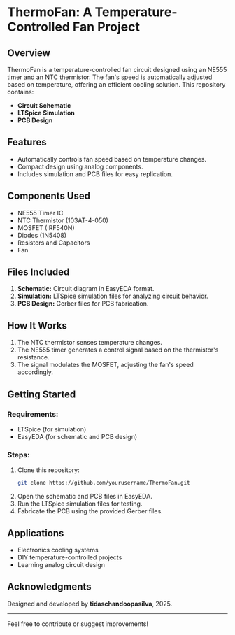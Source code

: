 # ThermoFan: A Temperature-Controlled Fan Project

## Overview
ThermoFan is a temperature-controlled fan circuit designed using an NE555 timer and an NTC thermistor. The fan's speed is automatically adjusted based on temperature, offering an efficient cooling solution. This repository contains:

- **Circuit Schematic**
- **LTSpice Simulation**
- **PCB Design**

## Features
- Automatically controls fan speed based on temperature changes.
- Compact design using analog components.
- Includes simulation and PCB files for easy replication.

## Components Used
- NE555 Timer IC
- NTC Thermistor (103AT-4-050)
- MOSFET (IRF540N)
- Diodes (1N5408)
- Resistors and Capacitors
- Fan

## Files Included
1. **Schematic:** Circuit diagram in EasyEDA format.
2. **Simulation:** LTSpice simulation files for analyzing circuit behavior.
3. **PCB Design:** Gerber files for PCB fabrication.

## How It Works
1. The NTC thermistor senses temperature changes.
2. The NE555 timer generates a control signal based on the thermistor's resistance.
3. The signal modulates the MOSFET, adjusting the fan's speed accordingly.

## Getting Started
### Requirements:
- LTSpice (for simulation)
- EasyEDA (for schematic and PCB design)

### Steps:
1. Clone this repository:
   ```bash
   git clone https://github.com/yourusername/ThermoFan.git
   ```
2. Open the schematic and PCB files in EasyEDA.
3. Run the LTSpice simulation files for testing.
4. Fabricate the PCB using the provided Gerber files.

## Applications
- Electronics cooling systems
- DIY temperature-controlled projects
- Learning analog circuit design

## Acknowledgments
Designed and developed by **tidaschandoopasilva**, 2025.

---
Feel free to contribute or suggest improvements!
